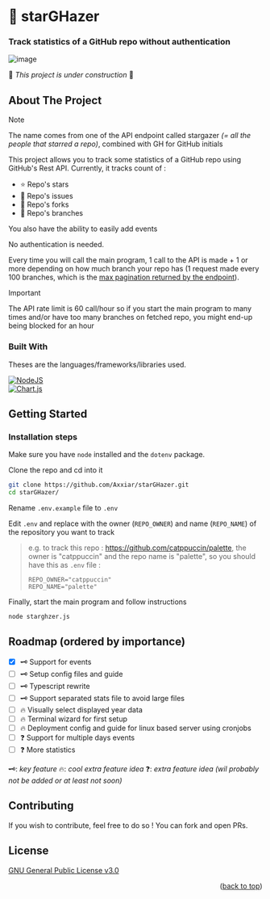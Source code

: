 <a name="readme-top"></a>

<!-- INTRO -->
# 🌟 starGHazer

### Track statistics of a GitHub repo without authentication

![image](https://github.com/user-attachments/assets/9e03ce79-2724-4652-80d9-c639481d8fd1)

🚧 *This project is under construction* 🚧



## About The Project

> [!NOTE]  
> The name comes from one of the API endpoint called stargazer *(= all the people that starred a repo)*, combined with GH for GitHub initials

This project allows you to track some statistics of a GitHub repo using GitHub's Rest API. Currently, it tracks count of : 
- ⭐ Repo's stars
- 🎯 Repo's issues
- 🔱 Repo's forks
- 🌿 Repo's branches

You also have the ability to easily add events

No authentication is needed.

Every time you will call the main program, 1 call to the API is made + 1 or more depending on how much branch your repo has (1 request made every 100 branches, which is the [max pagination returned by the endpoint](https://docs.github.com/en/rest/branches/branches?apiVersion=2022-11-28#list-branches)). 

> [!IMPORTANT]
> The API rate limit is 60 call/hour so if you start the main program to many times and/or have too many branches on fetched repo, you might end-up being blocked for an hour


### Built With

Theses are the languages/frameworks/libraries used.

[![NodeJS][node-shield]](https://nodejs.org/en) <br>
[![Chart.js][chart-shield]](https://www.chartjs.org/)



<!-- GETTING STARTED -->
## Getting Started

### Installation steps

Make sure you have `node` installed and the `dotenv` package.

Clone the repo and cd into it
```bash
git clone https://github.com/Axxiar/starGHazer.git
cd starGHazer/
```
Rename `.env.example` file to `.env`

Edit `.env` and replace with the owner (`REPO_OWNER`) and name (`REPO_NAME`) of the repository you want to track

> e.g. to track this repo : https://github.com/catppuccin/palette, the owner is "catppuccin" and the repo name is "palette",
so you should have this as `.env` file :
> ```env
> REPO_OWNER="catppuccin"
> REPO_NAME="palette"
> ```

Finally, start the main program and follow instructions
```bash
node starghzer.js
```

<!-- ROADMAP -->
## Roadmap (ordered by importance)

- [X]  🗝 Support for events
- [ ]  🗝 Setup config files and guide
- [ ]  🗝 Typescript rewrite
- [ ]  🗝 Support separated stats file to avoid large files
- [ ]  🔥 Visually select displayed year data
- [ ]  🔥 Terminal wizard for first setup
- [ ]  🔥 Deployment config and guide for linux based server using cronjobs
- [ ]  ❓ Support for multiple days events
- [ ]  ❓ More statistics

🗝: *key feature*
🔥: *cool extra feature idea*
❓: *extra feature idea (wil probably not be added or at least not soon)*


<!-- CONTRIBUTING --> 
## Contributing

If you wish to contribute, feel free to do so ! You can fork and open PRs.


<!-- LICENSE -->
## License
[GNU General Public License v3.0](./LICENSE)

<p align="right">(<a href="#readme-top">back to top</a>)</p>

<!-- MARKDOWN LINKS & IMAGES -->
[node-shield]: https://img.shields.io/badge/Node%20js-339933?style=for-the-badge&logo=nodedotjs&logoColor=white
[chart-shield]: https://img.shields.io/badge/Chart.js-FF6384?style=for-the-badge&logo=chartdotjs&logoColor=fff
